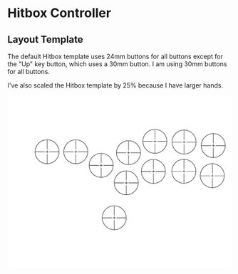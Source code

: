 # Hitbox Controller

## Layout Template

The default Hitbox template uses 24mm buttons for all buttons except for the "Up" key button, which uses a 30mm button. I am using 30mm buttons for all buttons.

I've also scaled the Hitbox template by 25% because I have larger hands.

![layout template](images/Layout%20Template.png)
